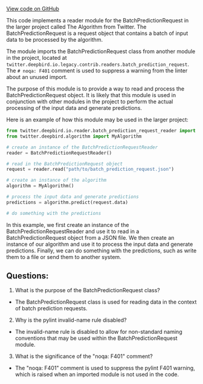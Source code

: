 [View code on GitHub](https://github.com/misbahsy/the-algorithm/twml/twml/contrib/readers/batch_prediction_request.py)

This code implements a reader module for the BatchPredictionRequest in the larger project called The Algorithm from Twitter. The BatchPredictionRequest is a request object that contains a batch of input data to be processed by the algorithm. 

The module imports the BatchPredictionRequest class from another module in the project, located at `twitter.deepbird.io.legacy.contrib.readers.batch_prediction_request`. The `# noqa: F401` comment is used to suppress a warning from the linter about an unused import. 

The purpose of this module is to provide a way to read and process the BatchPredictionRequest object. It is likely that this module is used in conjunction with other modules in the project to perform the actual processing of the input data and generate predictions. 

Here is an example of how this module may be used in the larger project:

```python
from twitter.deepbird.io.reader.batch_prediction_request_reader import BatchPredictionRequestReader
from twitter.deepbird.algorithm import MyAlgorithm

# create an instance of the BatchPredictionRequestReader
reader = BatchPredictionRequestReader()

# read in the BatchPredictionRequest object
request = reader.read("path/to/batch_prediction_request.json")

# create an instance of the algorithm
algorithm = MyAlgorithm()

# process the input data and generate predictions
predictions = algorithm.predict(request.data)

# do something with the predictions
```

In this example, we first create an instance of the BatchPredictionRequestReader and use it to read in a BatchPredictionRequest object from a JSON file. We then create an instance of our algorithm and use it to process the input data and generate predictions. Finally, we can do something with the predictions, such as write them to a file or send them to another system.
## Questions: 
 1. What is the purpose of the BatchPredictionRequest class?
- The BatchPredictionRequest class is used for reading data in the context of batch prediction requests.

2. Why is the pylint invalid-name rule disabled?
- The invalid-name rule is disabled to allow for non-standard naming conventions that may be used within the BatchPredictionRequest module.

3. What is the significance of the "noqa: F401" comment?
- The "noqa: F401" comment is used to suppress the pylint F401 warning, which is raised when an imported module is not used in the code.
